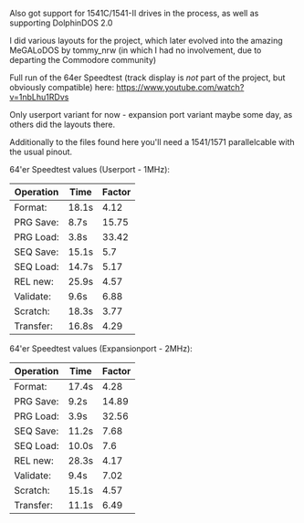Also got support for 1541C/1541-II drives in the process, as well as supporting DolphinDOS 2.0

I did various layouts for the project, which later evolved into the amazing MeGALoDOS by tommy_nrw (in which I had no involvement, due to departing the Commodore community)

Full run of the 64er Speedtest (track display is *not* part of the project, but obviously compatible) here: https://www.youtube.com/watch?v=1nbLhu1RDvs

Only userport variant for now - expansion port variant maybe some day, as others did the layouts there.

Additionally to the files found here you'll need a 1541/1571 parallelcable with the usual pinout.



64'er Speedtest values (Userport - 1MHz):

| Operation  | Time | Factor |
| ------------- | ------------- | ------------- |
| Format: | 18.1s | 4.12 |
| PRG Save: | 8.7s | 15.75 |
| PRG Load: | 3.8s | 33.42 |
| SEQ Save: | 15.1s | 5.7 |
| SEQ Load: | 14.7s | 5.17 |
| REL new: | 25.9s | 4.57 |
| Validate: | 9.6s | 6.88 |
| Scratch: | 18.3s | 3.77 |
| Transfer: | 16.8s | 4.29 |


64'er Speedtest values (Expansionport - 2MHz):

| Operation  | Time | Factor |
| ------------- | ------------- | ------------- |
| Format: | 17.4s | 4.28 |
| PRG Save: | 9.2s | 14.89 |
| PRG Load: | 3.9s | 32.56 |
| SEQ Save: | 11.2s | 7.68 |
| SEQ Load: | 10.0s | 7.6 |
| REL new: | 28.3s | 4.17 |
| Validate: | 9.4s | 7.02 |
| Scratch: | 15.1s | 4.57 |
| Transfer: | 11.1s | 6.49 |
